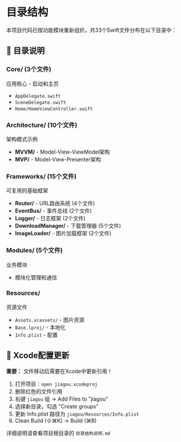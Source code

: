 # 目录结构

本项目代码已按功能模块重新组织，共33个Swift文件分布在以下目录中：

## 📂 目录说明

### Core/ (3个文件)
应用核心 - 启动和主页
- `AppDelegate.swift`
- `SceneDelegate.swift`
- `Home/HomeViewController.swift`

### Architecture/ (10个文件)
架构模式示例
- **MVVM/** - Model-View-ViewModel架构
- **MVP/** - Model-View-Presenter架构

### Frameworks/ (15个文件)
可复用的基础框架
- **Router/** - URL路由系统 (4个文件)
- **EventBus/** - 事件总线 (2个文件)
- **Logger/** - 日志框架 (2个文件)
- **DownloadManager/** - 下载管理器 (5个文件)
- **ImageLoader/** - 图片加载框架 (2个文件)

### Modules/ (5个文件)
业务模块
- 模块化管理和通信

### Resources/
资源文件
- `Assets.xcassets/` - 图片资源
- `Base.lproj/` - 本地化
- `Info.plist` - 配置

## 🔧 Xcode配置更新

**重要：** 文件移动后需要在Xcode中更新引用！

1. 打开项目：`open jiagou.xcodeproj`
2. 删除红色的文件引用
3. 右键 `jiagou` 组 → Add Files to "jiagou"
4. 选择新目录，勾选 "Create groups"
5. 更新 Info.plist 路径为 `jiagou/Resources/Info.plist`
6. Clean Build (⇧⌘K) → Build (⌘B)

详细说明请查看项目根目录的 `目录结构说明.md`
